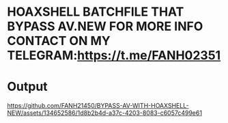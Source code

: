 # HOAXSHELL BATCHFILE THAT BYPASS AV.NEW FOR MORE INFO CONTACT ON MY TELEGRAM:https://t.me/FANH02351
# Output 

https://github.com/FANH21450/BYPASS-AV-WITH-HOAXSHELL-NEW/assets/134652586/1d8b2b4d-a37c-4203-8083-c6057c499e61

